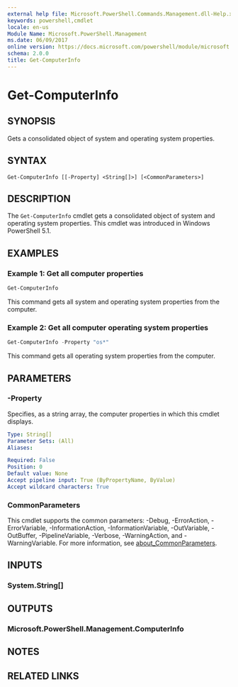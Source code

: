 ```yaml
---
external help file: Microsoft.PowerShell.Commands.Management.dll-Help.xml
keywords: powershell,cmdlet
locale: en-us
Module Name: Microsoft.PowerShell.Management
ms.date: 06/09/2017
online version: https://docs.microsoft.com/powershell/module/microsoft.powershell.management/get-computerinfo?view=powershell-7&WT.mc_id=ps-gethelp
schema: 2.0.0
title: Get-ComputerInfo
---
```

# Get-ComputerInfo

## SYNOPSIS
Gets a consolidated object of system and operating system properties.

## SYNTAX

```
Get-ComputerInfo [[-Property] <String[]>] [<CommonParameters>]
```

## DESCRIPTION

The `Get-ComputerInfo` cmdlet gets a consolidated object of system and operating system properties.
This cmdlet was introduced in Windows PowerShell 5.1.

## EXAMPLES

### Example 1: Get all computer properties

```powershell
Get-ComputerInfo
```

This command gets all system and operating system properties from the computer.

### Example 2: Get all computer operating system properties

```powershell
Get-ComputerInfo -Property "os*"
```

This command gets all operating system properties from the computer.

## PARAMETERS

### -Property

Specifies, as a string array, the computer properties in which this cmdlet displays.

```yaml
Type: String[]
Parameter Sets: (All)
Aliases:

Required: False
Position: 0
Default value: None
Accept pipeline input: True (ByPropertyName, ByValue)
Accept wildcard characters: True
```

### CommonParameters

This cmdlet supports the common parameters: -Debug, -ErrorAction, -ErrorVariable,
-InformationAction, -InformationVariable, -OutVariable, -OutBuffer, -PipelineVariable, -Verbose,
-WarningAction, and -WarningVariable. For more information, see [about_CommonParameters](../Microsoft.PowerShell.Core/About/about_CommonParameters.md).

## INPUTS

### System.String[]

## OUTPUTS

### Microsoft.PowerShell.Management.ComputerInfo

## NOTES

## RELATED LINKS

